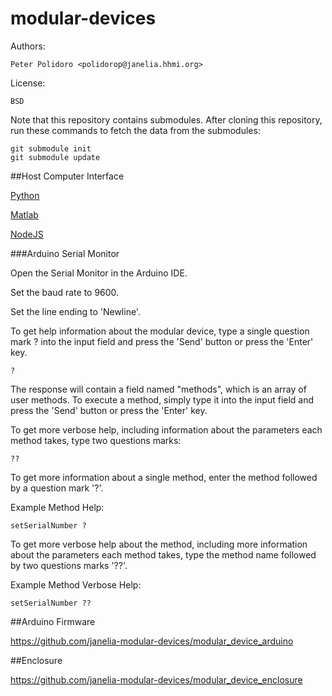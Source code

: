 modular-devices
===============

Authors:

    Peter Polidoro <polidorop@janelia.hhmi.org>

License:

    BSD

Note that this repository contains submodules. After cloning this
repository, run these commands to fetch the data from the submodules:

```shell
git submodule init
git submodule update
```

##Host Computer Interface

[Python](https://github.com/janelia-modular-devices/modular_device_python)

[Matlab](https://github.com/janelia-modular-devices/modular_device_matlab)

[NodeJS](https://github.com/janelia-modular-devices/modular_device_nodejs)

###Arduino Serial Monitor

Open the Serial Monitor in the Arduino IDE.

Set the baud rate to 9600.

Set the line ending to 'Newline'.

To get help information about the modular device, type a single
question mark ? into the input field and press the 'Send' button or
press the 'Enter' key.

```shell
?
```

The response will contain a field named "methods", which is an array
of user methods. To execute a method, simply type it into the input
field and press the 'Send' button or press the 'Enter' key.

To get more verbose help, including information about the parameters
each method takes, type two questions marks:

```shell
??
```

To get more information about a single method, enter the method
followed by a question mark '?'.

Example Method Help:

```shell
setSerialNumber ?
```

To get more verbose help about the method, including more information
about the parameters each method takes, type the method name followed
by two questions marks '??'.

Example Method Verbose Help:

```shell
setSerialNumber ??
```

##Arduino Firmware

<https://github.com/janelia-modular-devices/modular_device_arduino>

##Enclosure

<https://github.com/janelia-modular-devices/modular_device_enclosure>
